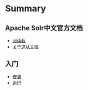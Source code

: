 # Summary

## Apache Solr中文官方文档
* [阅读我](README.md)
* [关于这从文档](关于这从文档.md)

## 入门
* [安装](安装.md)
* [运行](运行.md)

